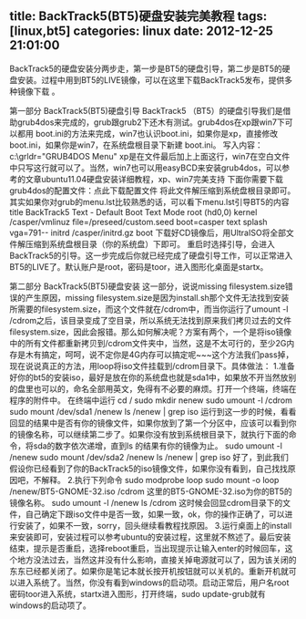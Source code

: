 title: BackTrack5(BT5)硬盘安装完美教程
tags: [linux,bt5]
categories: linux
date: 2012-12-25 21:01:00
---

BackTrack5的硬盘安装分两步走，第一步是BT5的硬盘引导，第二步是BT5的硬盘安装。过程中用到BT5的LIVE镜像，可以在这里下载BackTrack5发布，提供多种镜像下载 。
 
第一部分 BackTrack5(BT5)硬盘引导
BackTrack5 （BT5）的硬盘引导我们是借助grub4dos来完成的，grub跟grub2下还木有测试。grub4dos在xp跟win7下可以都用 boot.ini的方法来完成，win7也认识boot.ini，如果你是xp，直接修改boot.ini，如果你是win7，在系统盘根目录下新建 boot.ini。
写入内容：
c:\grldr="GRUB4DOS Menu"
xp是在文件最后加上上面这行，win7在空白文件中只写这行就可以了。当然，win7也可以用easyBCD来安装grub4dos，可以参考的文章ubuntu11.04硬盘安装详细教程，xp、win7完美支持
下面你需要下载grub4dos的配置文件：点此下载配置文件 将此文件解压缩到系统盘根目录即可。
其实如果你对grub的menu.lst比较熟悉的话，可以看下menu.lst引导BT5的内容
title BackTrack5 Text - Default Boot Text Mode
  root (hd0,0)
  kernel /casper/vmlinuz file=/preseed/custom.seed boot=casper text splash vga=791--
  initrd /casper/initrd.gz
  boot
下载好CD镜像后，用UltraISO将全部文件解压缩到系统盘根目录（你的系统盘）下即可。
重启时选择引导，会进入BackTrack5的引导。这一步完成后你就已经完成了硬盘引导工作，可以正常进入BT5的LIVE了。默认账户是root，密码是toor，进入图形化桌面是startx。
 
第二部分 BackTrack5(BT5)硬盘安装
这一部分，说说missing filesystem.size错误的产生原因，missing filesystem.size是因为install.sh那个文件无法找到安装所需要的filesystem.size，而这个文件就在/cdrom中，而当你运行了umount -l /cdrom之后，该目录变成了空目录，所以系统无法找到原来我们拷贝过去的文件filesystem.size，因此会报错。那么如何解决呢？方案有两个，一个是将iso镜像中的所有文件都重新拷贝到/cdrom文件夹中，当然，这是不太可行的，至少2G内存是木有搞定，呵呵，说不定你是4G内存可以搞定呢~~~这个方法我们pass掉，现在说说真正的方法，用loop将iso文件挂载到/cdrom目录下。具体做法：
1.准备好你的bt5的安装iso，最好是放在你的系统盘也就是sda1中，如果放不开当然放别的盘里也可以的，命名全部用英文，免得有不必要的麻烦。打开一个终端，终端在程序的附件中。
在终端中运行
cd /
sudo mkdir nenew
sudo umount -l /cdrom
sudo mount /dev/sda1 /nenew
ls /nenew | grep iso
运行到这一步的时候，看看回显的结果中是否有你的镜像文件，如果你放到了第一个分区中，应该可以看到你的镜像名称，可以继续第二步了。如果你没有放到系统根目录下，就执行下面的命令，将sda的数字依次递增，直到ls 的结果有你的镜像为止。
sudo umount -l /nenew
sudo mount /dev/sda2 /nenew
ls /nenew | grep iso
好了，到此我们假设你已经看到了你的BackTrack5的iso镜像文件，如果你没有看到，自己找找原因吧，不解释。
2.执行下列命令
sudo modprobe loop
sudo mount -o loop /nenew/BT5-GNOME-32.iso /cdrom
这里的BT5-GNOME-32.iso为你的BT5的镜像名称。
sudo umount -l /nenew
ls /cdrom
这时候会回显cdrom目录下的文件，自己确定下跟iso文件中是否一致，如果一致，ok，你的操作正确了，可以进行安装了，如果不一致，sorry，回头继续看教程找原因。
3.运行桌面上的install来安装即可，安装过程可以参考ubuntu的安装过程，这里就不熬述了。最后安装结束，提示是否重启，选择reboot重启，当出现提示让输入enter的时候回车，这个地方没法过去，当然这并没有什么影响，直接关掉电源就可以了，因为该关闭的东东已经都关闭了。如果你是笔记本就长按开机按钮就可以关机的。重新开机就可以进入系统了。当然，你没有看到windows的启动项。启动正常后，用户名root密码toor进入系统，startx进入图形，打开终端，sudo update-grub就有windows的启动项了。

